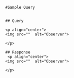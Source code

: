     #Sample Query

  
    ## Query

    <p align="center">
    <img src=""  alt="Observer">

    </p>

    ## Response
     <p align="center">
    <img src=""  alt="Observer">

    </p>